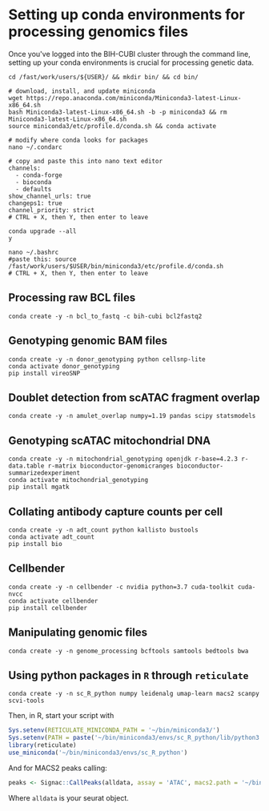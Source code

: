 # Setting up conda environments for processing genomics files
Once you've logged into the BIH-CUBI cluster through the command line, setting up your conda environments is crucial for processing genetic data.
```shell
cd /fast/work/users/${USER}/ && mkdir bin/ && cd bin/

# download, install, and update miniconda 
wget https://repo.anaconda.com/miniconda/Miniconda3-latest-Linux-x86_64.sh
bash Miniconda3-latest-Linux-x86_64.sh -b -p miniconda3 && rm Miniconda3-latest-Linux-x86_64.sh
source miniconda3/etc/profile.d/conda.sh && conda activate

# modify where conda looks for packages
nano ~/.condarc

# copy and paste this into nano text editor
channels:
  - conda-forge
  - bioconda
  - defaults
show_channel_urls: true
changeps1: true
channel_priority: strict
# CTRL + X, then Y, then enter to leave

conda upgrade --all 
y

nano ~/.bashrc
#paste this: source /fast/work/users/$USER/bin/miniconda3/etc/profile.d/conda.sh
# CTRL + X, then Y, then enter to leave

```

## Processing raw BCL files
```shell
conda create -y -n bcl_to_fastq -c bih-cubi bcl2fastq2
```

## Genotyping genomic BAM files
```shell
conda create -y -n donor_genotyping python cellsnp-lite  
conda activate donor_genotyping
pip install vireoSNP
```

## Doublet detection from scATAC fragment overlap
```shell
conda create -y -n amulet_overlap numpy=1.19 pandas scipy statsmodels
```

## Genotyping scATAC mitochondrial DNA
```shell
conda create -y -n mitochondrial_genotyping openjdk r-base=4.2.3 r-data.table r-matrix bioconductor-genomicranges bioconductor-summarizedexperiment
conda activate mitochondrial_genotyping
pip install mgatk
```

## Collating antibody capture counts per cell
```shell
conda create -y -n adt_count python kallisto bustools 
conda activate adt_count
pip install bio
```

## Cellbender
```shell
conda create -y -n cellbender -c nvidia python=3.7 cuda-toolkit cuda-nvcc
conda activate cellbender
pip install cellbender
```

## Manipulating genomic files

```shell
conda create -y -n genome_processing bcftools samtools bedtools bwa
```

## Using python packages in `R` through `reticulate`

```shell
conda create -y -n sc_R_python numpy leidenalg umap-learn macs2 scanpy scvi-tools
```

Then, in R, start your script with
```R
Sys.setenv(RETICULATE_MINICONDA_PATH = '~/bin/miniconda3/')
Sys.setenv(PATH = paste('~/bin/miniconda3/envs/sc_R_python/lib/python3.11/site-packages/', Sys.getenv()['PATH'], sep = ':'))
library(reticulate)
use_miniconda('~/bin/miniconda3/envs/sc_R_python')
```

And for MACS2 peaks calling:
```R
peaks <- Signac::CallPeaks(alldata, assay = 'ATAC', macs2.path = '~/bin/miniconda3/envs/sc_R_python/bin/macs2')
```
Where `alldata` is your seurat object.
